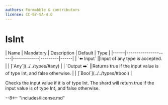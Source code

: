 ```yaml
---
authors: Formabble & contributors
license: CC-BY-SA-4.0
---
```



# IsInt

<div class="sh-parameters" markdown="1">
| Name | Mandatory | Description | Default | Type |
|------|---------------------|-------------|---------|------|
| `⬅️ Input` ||Input of any type is accepted. | | [`Any`](../../types/#any) |
| `Output ➡️` ||Returns true if the input value is of type Int, and false otherwise. | | [`Bool`](../../types/#bool) |

</div>

Checks the input value if it is of type Int. The shard will return true if the input value is of type Int, and false otherwise.

--8<-- "includes/license.md"

